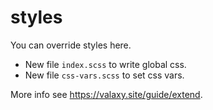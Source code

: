 # styles

You can override styles here.

- New file `index.scss` to write global css.
- New file `css-vars.scss` to set css vars.

<!-- todo: new docs -->
More info see <https://valaxy.site/guide/extend>.
 